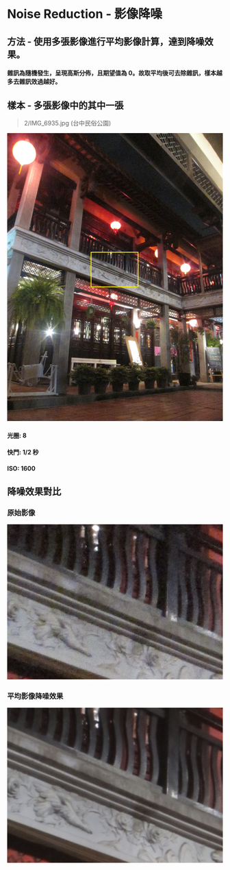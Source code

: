 # Noise Reduction - 影像降噪

## 方法 - 使用多張影像進行平均影像計算，達到降噪效果。
#### 雜訊為隨機發生，呈現高斯分佈，且期望值為 0。故取平均後可去除雜訊，樣本越多去雜訊效過越好。

## 樣本 - 多張影像中的其中一張
> 2/IMG_6935.jpg (台中民俗公園)

![](https://github.com/elviselle/noise_reduction_image_averaging/blob/master/.readme_imgs/IMG_6935.jpg)

#### 光圈: 8
#### 快門: 1/2 秒
#### ISO: 1600


## 降噪效果對比
### 原始影像 

![](https://github.com/elviselle/noise_reduction_image_averaging/blob/master/.readme_imgs/sample.png)

### 平均影像降噪效果

![](https://github.com/elviselle/noise_reduction_image_averaging/blob/master/.readme_imgs/averaging_result.png)

